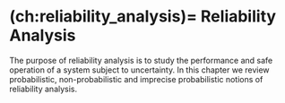 (ch:reliability_analysis)=
Reliability Analysis
====================

The purpose of reliability analysis is to study the performance and safe
operation of a system subject to uncertainty.
In this chapter we review probabilistic, non-probabilistic and imprecise
probabilistic notions of reliability analysis.
